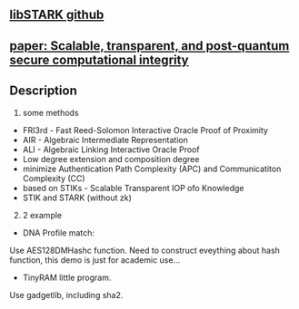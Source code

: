 ## [libSTARK github](https://github.com/elibensasson/libSTARK)

## [paper: Scalable, transparent, and post-quantum secure computational integrity](https://eprint.iacr.org/2018/046.pdf)

## Description

1. some methods
* FRI3rd - Fast Reed-Solomon Interactive Oracle Proof of Proximity
* AIR - Algebraic Intermediate Representation
* ALI - Algebraic Linking Interactive Oracle Proof
* Low degree extension and composition degree
* minimize Authentication Path Complexity (APC) and Communicatiton Complexity (CC)
* based on STIKs - Scalable Transparent IOP ofo Knowledge
* STIK and STARK (without zk)

2. 2 example
* DNA Profile match:

Use AES128DMHashc function. Need to construct eveything about hash function, this demo is just for academic use...

* TinyRAM little program.

Use gadgetlib, including sha2.
